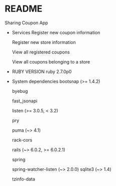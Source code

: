 # README

Sharing Coupon App

* Services
    Register new coupon information

    Register new store information

    View all registered coupons

    View all coupons belonging to a store

* RUBY VERSION
    ruby 2.7.0p0

* System dependencies
    bootsnap (>= 1.4.2)
    
    byebug
    
    fast_jsonapi
    
    listen (>= 3.0.5, < 3.2)
    
    pry
    
    puma (~> 4.1)
    
    rack-cors
    
    rails (~> 6.0.2, >= 6.0.2.1)
    
    spring
    
    spring-watcher-listen (~> 2.0.0)
    sqlite3 (~> 1.4)
    
    tzinfo-data

